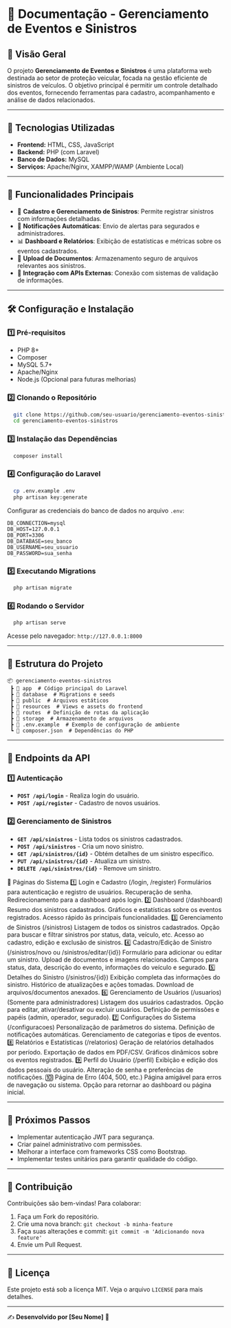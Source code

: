 # 📖 Documentação - Gerenciamento de Eventos e Sinistros

## 📌 Visão Geral
O projeto **Gerenciamento de Eventos e Sinistros** é uma plataforma web destinada ao setor de proteção veicular, focada na gestão eficiente de sinistros de veículos. O objetivo principal é permitir um controle detalhado dos eventos, fornecendo ferramentas para cadastro, acompanhamento e análise de dados relacionados.

---
## 🚀 Tecnologias Utilizadas
- **Frontend:** HTML, CSS, JavaScript
- **Backend:** PHP (com Laravel)
- **Banco de Dados:** MySQL
- **Serviços:** Apache/Nginx, XAMPP/WAMP (Ambiente Local)

---
## 🎯 Funcionalidades Principais
- 📌 **Cadastro e Gerenciamento de Sinistros**: Permite registrar sinistros com informações detalhadas.
- 🔔 **Notificações Automáticas**: Envio de alertas para segurados e administradores.
- 📊 **Dashboard e Relatórios**: Exibição de estatísticas e métricas sobre os eventos cadastrados.
- 📂 **Upload de Documentos**: Armazenamento seguro de arquivos relevantes aos sinistros.
- 🔗 **Integração com APIs Externas**: Conexão com sistemas de validação de informações.

---
## 🛠 Configuração e Instalação
### 1️⃣ **Pré-requisitos**
- PHP 8+
- Composer
- MySQL 5.7+
- Apache/Nginx
- Node.js (Opcional para futuras melhorias)

### 2️⃣ **Clonando o Repositório**
```bash
  git clone https://github.com/seu-usuario/gerenciamento-eventos-sinistros.git
  cd gerenciamento-eventos-sinistros
```

### 3️⃣ **Instalação das Dependências**
```bash
  composer install
```

### 4️⃣ **Configuração do Laravel**
```bash
  cp .env.example .env
  php artisan key:generate
```
Configurar as credenciais do banco de dados no arquivo `.env`:
```
DB_CONNECTION=mysql
DB_HOST=127.0.0.1
DB_PORT=3306
DB_DATABASE=seu_banco
DB_USERNAME=seu_usuario
DB_PASSWORD=sua_senha
```

### 5️⃣ **Executando Migrations**
```bash
  php artisan migrate
```

### 6️⃣ **Rodando o Servidor**
```bash
  php artisan serve
```
Acesse pelo navegador: `http://127.0.0.1:8000`

---
## 📂 Estrutura do Projeto
```
📦 gerenciamento-eventos-sinistros
 ┣ 📂 app  # Código principal do Laravel
 ┣ 📂 database  # Migrations e seeds
 ┣ 📂 public  # Arquivos estáticos
 ┣ 📂 resources  # Views e assets do frontend
 ┣ 📂 routes  # Definição de rotas da aplicação
 ┣ 📂 storage  # Armazenamento de arquivos
 ┣ 📜 .env.example  # Exemplo de configuração de ambiente
 ┗ 📜 composer.json  # Dependências do PHP
```

---
## 🔧 Endpoints da API
### 1️⃣ **Autenticação**
- **`POST /api/login`** - Realiza login do usuário.
- **`POST /api/register`** - Cadastro de novos usuários.

### 2️⃣ **Gerenciamento de Sinistros**
- **`GET /api/sinistros`** - Lista todos os sinistros cadastrados.
- **`POST /api/sinistros`** - Cria um novo sinistro.
- **`GET /api/sinistros/{id}`** - Obtém detalhes de um sinistro específico.
- **`PUT /api/sinistros/{id}`** - Atualiza um sinistro.
- **`DELETE /api/sinistros/{id}`** - Remove um sinistro.

📌 Páginas do Sistema
1️⃣ Login e Cadastro (/login, /register)
Formulários para autenticação e registro de usuários.
Recuperação de senha.
Redirecionamento para a dashboard após login.
2️⃣ Dashboard (/dashboard)
Resumo dos sinistros cadastrados.
Gráficos e estatísticas sobre os eventos registrados.
Acesso rápido às principais funcionalidades.
3️⃣ Gerenciamento de Sinistros (/sinistros)
Listagem de todos os sinistros cadastrados.
Opção para buscar e filtrar sinistros por status, data, veículo, etc.
Acesso ao cadastro, edição e exclusão de sinistros.
4️⃣ Cadastro/Edição de Sinistro (/sinistros/novo ou /sinistros/editar/{id})
Formulário para adicionar ou editar um sinistro.
Upload de documentos e imagens relacionados.
Campos para status, data, descrição do evento, informações do veículo e segurado.
5️⃣ Detalhes do Sinistro (/sinistros/{id})
Exibição completa das informações do sinistro.
Histórico de atualizações e ações tomadas.
Download de arquivos/documentos anexados.
6️⃣ Gerenciamento de Usuários (/usuarios) (Somente para administradores)
Listagem dos usuários cadastrados.
Opção para editar, ativar/desativar ou excluir usuários.
Definição de permissões e papéis (admin, operador, segurado).
7️⃣ Configurações do Sistema (/configuracoes)
Personalização de parâmetros do sistema.
Definição de notificações automáticas.
Gerenciamento de categorias e tipos de eventos.
8️⃣ Relatórios e Estatísticas (/relatorios)
Geração de relatórios detalhados por período.
Exportação de dados em PDF/CSV.
Gráficos dinâmicos sobre os eventos registrados.
9️⃣ Perfil do Usuário (/perfil)
Exibição e edição dos dados pessoais do usuário.
Alteração de senha e preferências de notificações.
🔟 Página de Erro (404, 500, etc.)
Página amigável para erros de navegação ou sistema.
Opção para retornar ao dashboard ou página inicial.

---
## 📌 Próximos Passos
- Implementar autenticação JWT para segurança.
- Criar painel administrativo com permissões.
- Melhorar a interface com frameworks CSS como Bootstrap.
- Implementar testes unitários para garantir qualidade do código.

---
## 🤝 Contribuição
Contribuições são bem-vindas! Para colaborar:
1. Faça um Fork do repositório.
2. Crie uma nova branch: `git checkout -b minha-feature`
3. Faça suas alterações e commit: `git commit -m 'Adicionando nova feature'`
4. Envie um Pull Request.

---
## 📄 Licença
Este projeto está sob a licença MIT. Veja o arquivo `LICENSE` para mais detalhes.

---
✍️ **Desenvolvido por [Seu Nome]** 🚀

